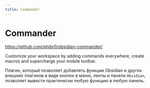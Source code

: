 ```yaml
---
title: Commander
---
```


# Commander

<https://github.com/phibr0/obsidian-commander/>

Customize your workspace by adding commands everywhere, create macros and supercharge your mobile toolbar.

Плагин, который позволяет добавлять функции Obsidian и других внешних плагинов в виде кнопок в меню, ленты и панели `Obsidian`, позволяет вывести практически любую функцию в любую панель.
